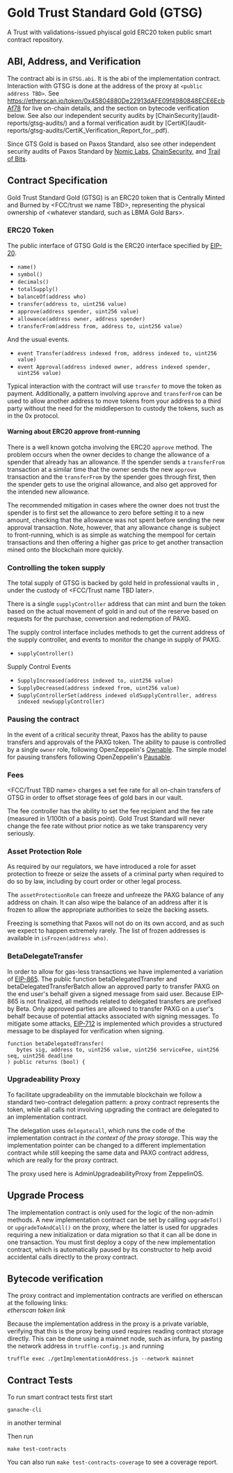 # Gold Trust Standard Gold (GTSG)
A Trust with validations-issued phyiscal gold ERC20 token public smart contract repository.


## ABI, Address, and Verification

The contract abi is in `GTSG.abi`. It is the abi of the implementation contract.
Interaction with GTSG is done at the address of the proxy at `<public address TBD>`. See
https://etherscan.io/token/0x45804880De22913dAFE09f4980848ECE6EcbAf78 for live on-chain details, and the section on bytecode verification below.
See also our independent security audits by [ChainSecurity](audit-reports/gtsg-audits/<our PDF link>) and a formal verification audit by [CertiK](audit-reports/gtsg-audits/CertiK_Verification_Report_for_<our trust name TBD>.pdf). 

Since GTS Gold is based on Paxos Standard, also see other independent security audits of Paxos Standard by [Nomic Labs](https://medium.com/nomic-labs-blog/paxos-standard-pax-audit-report-ca743c9575dc), [ChainSecurity](https://medium.com/chainsecurity/paxos-standard-audit-completed-2e9a0064e8bb),
and [Trail of Bits](https://github.com/trailofbits/publications/blob/master/reviews/paxos.pdf).

## Contract Specification

Gold Trust Standard Gold (GTSG) is an ERC20 token that is Centrally Minted and Burned by <FCC/trust we name TBD>,
representing the physical ownership of <whatever standard, such as LBMA Gold Bars>.

### ERC20 Token

The public interface of GTSG Gold is the ERC20 interface
specified by [EIP-20](https://github.com/ethereum/EIPs/blob/master/EIPS/eip-20.md).

- `name()`
- `symbol()`
- `decimals()`
- `totalSupply()`
- `balanceOf(address who)`
- `transfer(address to, uint256 value)`
- `approve(address spender, uint256 value)`
- `allowance(address owner, address spender)`
- `transferFrom(address from, address to, uint256 value)`

And the usual events.

- `event Transfer(address indexed from, address indexed to, uint256 value)`
- `event Approval(address indexed owner, address indexed spender, uint256 value)`

Typical interaction with the contract will use `transfer` to move the token as payment.
Additionally, a pattern involving `approve` and `transferFrom` can be used to allow another 
address to move tokens from your address to a third party without the need for the middleperson 
to custody the tokens, such as in the 0x protocol. 

#### Warning about ERC20 approve front-running

There is a well known gotcha involving the ERC20 `approve` method. The problem occurs when the owner decides
to change the allowance of a spender that already has an allowance. If the spender sends a `transferFrom` 
transaction at a similar time that the owner sends the new `approve` transaction
and the `transferFrom` by the spender goes through first, then the spender gets to use the 
original allowance, and also get approved for the intended new allowance.

The recommended mitigation in cases where the owner does not trust the spender is to
first set the allowance to zero before setting it to a new amount, checking that the 
allowance was not spent before sending the new approval transaction. Note, however, that any 
allowance change is subject to front-running, which is as simple as watching the 
mempool for certain transactions and then offering a higher gas price to get another 
transaction mined onto the blockchain more quickly.

### Controlling the token supply

The total supply of GTSG is backed by gold held in professional vaults in <Final Location of Vaulting TBD based on partnerships>, under the custody of <FCC/Trust name TBD later>.

There is a single `supplyController` address that can mint and burn the token
based on the actual movement of gold in and out of the reserve based on
requests for the purchase, conversion and redemption of PAXG.

The supply control interface includes methods to get the current address
of the supply controller, and events to monitor the change in supply of PAXG.

- `supplyController()`

Supply Control Events

- `SupplyIncreased(address indexed to, uint256 value)`
- `SupplyDecreased(address indexed from, uint256 value)`
- `SupplyControllerSet(address indexed oldSupplyController, address indexed newSupplyController)`

### Pausing the contract

In the event of a critical security threat, Paxos has the ability to pause transfers
and approvals of the PAXG token. The ability to pause is controlled by a single `owner` role,
 following OpenZeppelin's
[Ownable](https://github.com/OpenZeppelin/openzeppelin-solidity/blob/5daaf60d11ee2075260d0f3adfb22b1c536db983/contracts/ownership/Ownable.sol). 
The simple model for pausing transfers following OpenZeppelin's
[Pausable](https://github.com/OpenZeppelin/openzeppelin-solidity/blob/5daaf60d11ee2075260d0f3adfb22b1c536db983/contracts/lifecycle/Pausable.sol).

### Fees

<FCC/Trust TBD name> charges a set fee rate for all on-chain transfers of GTSG in order to offset storage fees of gold bars in our vault.

The fee controller has the ability to set the fee recipient and the fee rate (measured in 1/100th of a basis point).
Gold Trust Standard will never change the fee rate without prior notice as we take transparency very seriously.

### Asset Protection Role

As required by our regulators, we have introduced a role for asset protection to freeze or seize the assets of a criminal party when required to do so by law, including by court order or other legal process.

The `assetProtectionRole` can freeze and unfreeze the PAXG balance of any address on chain.
It can also wipe the balance of an address after it is frozen
to allow the appropriate authorities to seize the backing assets. 

Freezing is something that Paxos will not do on its own accord,
and as such we expect to happen extremely rarely. The list of frozen addresses is available
in `isFrozen(address who)`.

### BetaDelegateTransfer

In order to allow for gas-less transactions we have implemented a variation of [EIP-865](https://github.com/ethereum/EIPs/issues/865).
The public function betaDelegatedTransfer and betaDelegatedTransferBatch allow an approved party to transfer PAXG
on the end user's behalf given a signed message from said user. Because EIP-865 is not finalized,
all methods related to delegated transfers are prefixed by Beta. Only approved parties are allowed to transfer
PAXG on a user's behalf because of potential attacks associated with signing messages.
To mitigate some attacks, [EIP-712](https://github.com/ethereum/EIPs/blob/master/EIPS/eip-712.md)
is implemented which provides a structured message to be displayed for verification when signing.
```
function betaDelegatedTransfer(
   bytes sig, address to, uint256 value, uint256 serviceFee, uint256 seq, uint256 deadline
) public returns (bool) {
```

### Upgradeability Proxy

To facilitate upgradeability on the immutable blockchain we follow a standard
two-contract delegation pattern: a proxy contract represents the token,
while all calls not involving upgrading the contract are delegated to an 
implementation contract. 

The delegation uses `delegatecall`, which runs the code of the implementation contract
_in the context of the proxy storage_. This way the implementation pointer can
be changed to a different implementation contract while still keeping the same
data and PAXG contract address, which are really for the proxy contract.

The proxy used here is AdminUpgradeabilityProxy from ZeppelinOS.

## Upgrade Process

The implementation contract is only used for the logic of the non-admin methods.
A new implementation contract can be set by calling `upgradeTo()` or `upgradeToAndCall()` on the proxy,
where the latter is used for upgrades requiring a new initialization or data migration so that
it can all be done in one transaction. You must first deploy a copy of the new implementation
contract, which is automatically paused by its constructor to help avoid accidental calls directly
to the proxy contract.

## Bytecode verification

The proxy contract and implementation contracts are verified on etherscan at the following links:  
*etherscan token link*

Because the implementation address in the proxy is a private variable, 
verifying that this is the proxy being used requires reading contract
storage directly. This can be done using a mainnet node, such as infura,
by pasting the network address in `truffle-config.js` and running 

`truffle exec ./getImplementationAddress.js --network mainnet`

## Contract Tests

To run smart contract tests first start 

`ganache-cli`

in another terminal

Then run 

`make test-contracts`

You can also run `make test-contracts-coverage` to see a coverage report.
